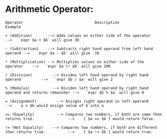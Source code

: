 # Arithmetic Operator:

```Operator			                       Description								                                Example```

```+ (Addition)	      --> Adds values on either side of the operator          -->   `expr $a + $b` will give 30```

```- (Subtraction)    --> Subtracts right hand operand from left hand operand -->   `expr $a - $b` will give -10```

```* (Multiplication) --> Multiplies values on either side of the operator    -->   `expr $a \* $b` will give 200```

```/ (Division)		    --> Divides left hand operand by right hand operand			-->   `expr $b / $a` will give 2```

```% (Modulus)		    --> Divides left hand operand by right hand operand and returns remainder -->   `expr $b % $a` will give 0```

```= (Assignment)		  --> Assigns right operand in left operand					                        -->    a = $b would assign value of b into a```

```== (Equality)		  --> Compares two numbers, if both are same then returns true.		          -->    [ $a == $b ] would return false.```

```!= (Not Equality)	--> Compares two numbers, if both are different then returns true.		    -->    [ $a != $b ] would return true.```

